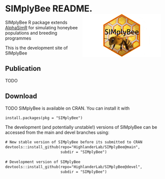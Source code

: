 # SIMplyBee README. <a><img src="SIMplyBee/logo/SIMplyBee_logo_hex.png" align="right" height="139"/></a>

SIMplyBee R package extends [AlphaSimR](https://CRAN.R-project.org/package=AlphaSimR)
for simulating honeybee populations and breeding programmes

This is the development site of SIMplyBee

## Publication

TODO

## Download

TODO SIMplyBee is available on CRAN. You can install it with

    install.packages(pkg = "SIMplyBee")

The development (and potentially unstable!) versions of SIMplyBee can be
accessed from the main and devel branches using:

    # New stable version of SIMplyBee before its submitted to CRAN
    devtools::install_github(repo="HighlanderLab/SIMplyBee@main", 
                             subdir = "SIMplyBee")
    
    # Development version of SIMplyBee
    devtools::install_github(repo="HighlanderLab/SIMplyBee@devel",
                             subdir = "SIMplyBee")
